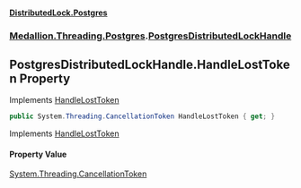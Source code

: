 #### [DistributedLock.Postgres](README.md 'README')
### [Medallion.Threading.Postgres](Medallion.Threading.Postgres.md 'Medallion.Threading.Postgres').[PostgresDistributedLockHandle](PostgresDistributedLockHandle.md 'Medallion.Threading.Postgres.PostgresDistributedLockHandle')

## PostgresDistributedLockHandle.HandleLostToken Property

Implements [HandleLostToken](https://github.com/madelson/DistributedLock/tree/default-documentation/docs/api/DistributedLock.Core/IDistributedSynchronizationHandle.HandleLostToken.md 'Medallion.Threading.IDistributedSynchronizationHandle.HandleLostToken')

```csharp
public System.Threading.CancellationToken HandleLostToken { get; }
```

Implements [HandleLostToken](https://github.com/madelson/DistributedLock/tree/default-documentation/docs/api/DistributedLock.Core/IDistributedSynchronizationHandle.HandleLostToken.md 'Medallion.Threading.IDistributedSynchronizationHandle.HandleLostToken')

#### Property Value
[System.Threading.CancellationToken](https://docs.microsoft.com/en-us/dotnet/api/System.Threading.CancellationToken 'System.Threading.CancellationToken')